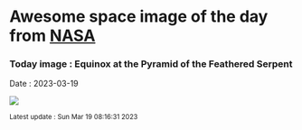 
# Awesome space image of the day from [NASA](https://api.nasa.gov/)

### Today image : Equinox at the Pyramid of the Feathered Serpent
Date : 2023-03-19

![](https://apod.nasa.gov/apod/image/2303/MayanMilkyWay_Fernandez_1080.jpg)

<small>Latest update : Sun Mar 19 08:16:31 2023</small>
        
